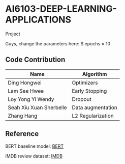 # AI6103-DEEP-LEARNING-APPLICATIONS
Project

Guys, change the parameters here:
$ epochs = 10

## Code Contribution
| Name  | Algorithm |
| ------------- | ------------- |
| Ding Hongwei  | Optimizers  |
| Lam See Hwee  | Early Stopping  |
|Loy Yong Yi Wendy|Dropout|
|Seah Xiu Xuan Sherbelle|Data augmentation|
|Zhang Hang|L2 Regularization|

## Reference
BERT baseline model: [BERT]()

IMDB review dataset: [IMDB](https://www.kaggle.com/code/houssemayed/imdb-sentiment-classification-with-bert/data)
